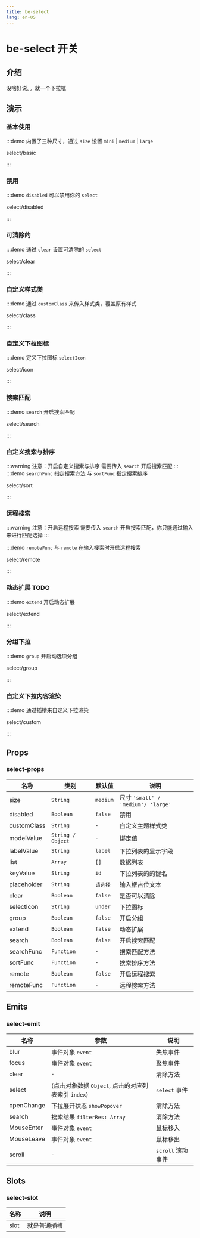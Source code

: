 ```yaml
---
title: be-select
lang: en-US
---
```


# be-select 开关

## 介绍

没啥好说。。就一个下拉框


## 演示

### 基本使用

:::demo 内置了三种尺寸，通过 `size` 设置 `mini` | `medium` | `large`

select/basic

:::

### 禁用

:::demo `disabled` 可以禁用你的 `select`

select/disabled

:::

### 可清除的

:::demo 通过 `clear` 设置可清除的 `select`

select/clear

:::

### 自定义样式类

:::demo 通过 `customClass` 来传入样式类，覆盖原有样式

select/class

:::

### 自定义下拉图标

:::demo 定义下拉图标 `selectIcon`

select/icon

:::


### 搜索匹配

:::demo `search` 开启搜索匹配

select/search

:::

### 自定义搜索与排序
:::warning
注意：开启自定义搜索与排序 需要传入 `search` 开启搜索匹配
:::
:::demo `searchFunc` 指定搜索方法 与 `sortFunc` 指定搜索排序

select/sort

:::

### 远程搜索

:::warning
注意：开启远程搜索 需要传入 `search` 开启搜索匹配，你只能通过输入来进行匹配选择
:::

:::demo `remoteFunc` 与 `remote` 在输入搜索时开启远程搜索

select/remote

:::


### 动态扩展 TODO

:::demo `extend` 开启动态扩展

select/extend

:::

### 分组下拉

:::demo `group` 开启动选项分组

select/group

:::

### 自定义下拉内容渲染

:::demo 通过插槽来自定义下拉渲染

select/custom

:::


## Props

### select-props

| 名称          | 类别                 | 默认值      | 说明                               |
|-------------|--------------------|----------|----------------------------------|
| size        | `String`           | `medium` | 尺寸 `'small' / 'medium'/ 'large'` |
| disabled    | `Boolean`          | `false`  | 禁用                               |
| customClass | `String`           | `-`      | 自定义主题样式类                         |
| modelValue  | `String / Object`  | `-`      | 绑定值                              |
| labelValue  | `String`           | `label`  | 下拉列表的显示字段                        |
| list        | `Array`            | `[]`     | 数据列表                             |
| keyValue    | `String`           | `id`     | 下拉列表的的键名                         |
| placeholder | `String`           | `请选择`  | 输入框占位文本                          |
| clear       | `Boolean`          | `false`  | 是否可以清除                           |
| selectIcon  | `String`           | `under`  | 下拉图标                             |
| group       | `Boolean`          | `false`  | 开启分组                             |
| extend      | `Boolean`          | `false`  | 动态扩展                             |
| search      | `Boolean`          | `false`  | 开启搜索匹配                           |
| searchFunc  | `Function`         | `-`      | 搜索匹配方法                           |
| sortFunc    | `Function`         | `-`      | 搜索排序方法                           |
| remote      | `Boolean`          | `false`  | 开启远程搜索                           |
| remoteFunc  | `Function`         | `-`      | 远程搜索方法                           |


## Emits

### select-emit

| 名称           | 参数                                             | 说明          |
|--------------|------------------------------------------------|-------------|
| blur         | 事件对象 `event`                                 | 失焦事件        |
| focus        | 事件对象 `event`                                 | 聚焦事件        |
| clear        | `-`                                            | 清除方法        |
| select       | (点击对象数据 `Object`, 点击的对应列表索引 `index`)  | `select` 事件 |
| openChange   | 下拉展开状态 `showPopover`                        | 清除方法        |
| search       | 搜索结果 `filterRes: Array`                      | 清除方法        |
| MouseEnter   | 事件对象 `event`                                 | 鼠标移入        |
| MouseLeave   | 事件对象 `event`                                 | 鼠标移出        |
| scroll       | `-`                                            | `scroll` 滚动事件 |

## Slots

### select-slot

| 名称              | 说明        |  
|-----------------|-----------|
| slot            | 就是普通插槽    |




